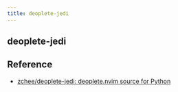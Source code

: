 ```yaml
---
title: deoplete-jedi
---
```


## deoplete-jedi


## Reference
* [zchee/deoplete-jedi: deoplete.nvim source for Python](https://github.com/zchee/deoplete-jedi)

